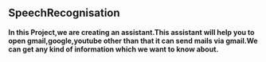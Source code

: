 ## SpeechRecognisation

**In this Project,we are creating an assistant.This assistant will help you to open gmail,google,youtube other than that it can send mails via gmail.We can get any kind of information which we want to know about.**
